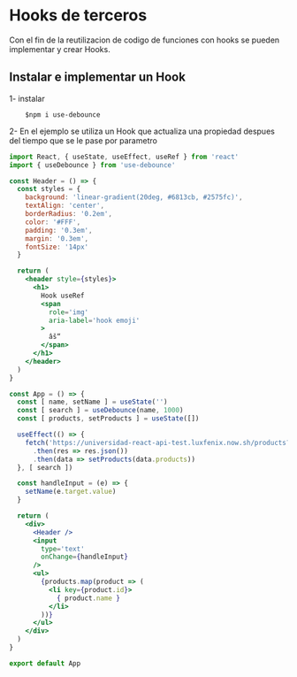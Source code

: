 # Hooks de terceros

Con el fin de la reutilizacion de codigo de funciones con hooks
se pueden implementar y crear Hooks.

## Instalar e implementar un Hook

1- instalar 

        $npm i use-debounce

2- En el ejemplo se utiliza un Hook que actualiza una propiedad despues del tiempo que se le pase por parametro

```jsx
import React, { useState, useEffect, useRef } from 'react'
import { useDebounce } from 'use-debounce'

const Header = () => {
  const styles = {
    background: 'linear-gradient(20deg, #6813cb, #2575fc)',
    textAlign: 'center',
    borderRadius: '0.2em',
    color: '#FFF',
    padding: '0.3em',
    margin: '0.3em',
    fontSize: '14px'
  }

  return (
    <header style={styles}>
      <h1>
        Hook useRef
        <span
          role='img'
          aria-label='hook emoji'
        >
          âš“
        </span> 
      </h1>
    </header>
  )
}

const App = () => {
  const [ name, setName ] = useState('')
  const [ search ] = useDebounce(name, 1000)
  const [ products, setProducts ] = useState([])

  useEffect(() => {
    fetch('https://universidad-react-api-test.luxfenix.now.sh/products?name=' + name)
      .then(res => res.json())
      .then(data => setProducts(data.products))
  }, [ search ])

  const handleInput = (e) => {
    setName(e.target.value)
  }

  return (
    <div>
      <Header />
      <input
        type='text'
        onChange={handleInput}
      />
      <ul>
        {products.map(product => (
          <li key={product.id}>
            { product.name }
          </li>
        ))}
      </ul>
    </div>
  )
}

export default App
```